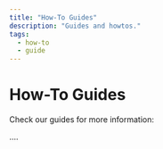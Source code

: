 ```yaml
---
title: "How-To Guides"
description: "Guides and howtos."
tags:
  - how-to
  - guide
---
```

# How-To Guides

Check our guides for more information:

....